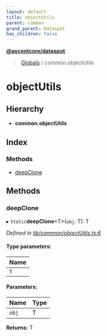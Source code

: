 ```yaml
---
layout: default
title: objectUtils
parent: common
grand_parent: Dataspot
has_children: false
---
```


**[@ascentcore/dataspot](../README.md)**

> [Globals](../globals.md) / common.objectUtils

# objectUtils

## Hierarchy

* **common.objectUtils**

## Index

### Methods

* [deepClone](common_objectutils.md#deepclone)

## Methods

### deepClone

▸ `Static`**deepClone**\<T>(`obj`: T): T

*Defined in [lib/common/objectUtils.ts:6](https://github.com/ascentcore/dataspot/blob/46219f5/lib/common/objectUtils.ts#L6)*

#### Type parameters:

Name |
------ |
`T` |

#### Parameters:

Name | Type |
------ | ------ |
`obj` | T |

**Returns:** T
